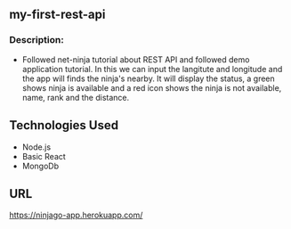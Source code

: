 

## my-first-rest-api

### Description:
* Followed net-ninja tutorial about REST API and followed demo application tutorial. In this we can input the 
  langitute and longitude and the app will finds the ninja's nearby. It will display the status, a green shows ninja is available and 
  a red icon shows the ninja is not available, name, rank and the distance.
  
## Technologies Used
* Node.js
* Basic React
* MongoDb

## URL
https://ninjago-app.herokuapp.com/
